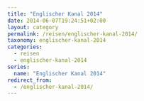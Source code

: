 ```yaml
---
title: "Englischer Kanal 2014"
date: 2014-06-07T19:24:51+02:00
layout: category
permalink: /reisen/englischer-kanal-2014/
taxonomy: englischer-kanal-2014
categories:
  - reisen
  - englischer-kanal-2014
series:
  name: "Englischer Kanal 2014"
redirect_from:
  - /englischer-kanal-2014/
---
```

